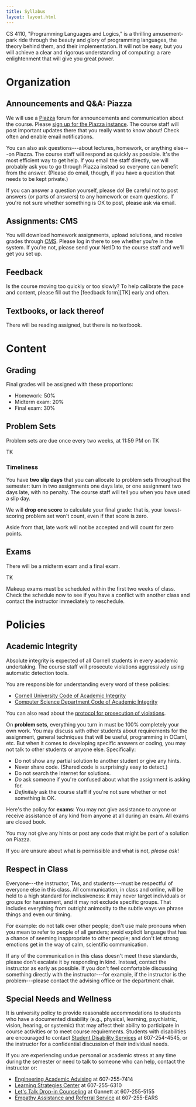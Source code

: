 ```yaml
---
title: Syllabus
layout: layout.html
---
```

CS 4110, "Programming Languages and Logics," is a thrilling amusement-park ride through the beauty and glory of programming languages, the theory behind them, and their implementation. It will not be easy, but you will achieve a clear and rigorous understanding of computing: a rare enlightenment that will give you great power.

# Organization

## Announcements and Q&A: Piazza

We will use a [Piazza][] forum for announcements and communication about the course. Please [sign up for the Piazza instance][piazza]. The course staff will post important updates there that you really want to know about! Check often and enable email notifications.

[piazza]: http://piazza.com/cornell/fall2016/cs4110

You can also ask questions---about lectures, homework, or anything else---on Piazza. The course staff will respond as quickly as possible. It's the most efficient way to get help. If you email the staff directly, we will probably ask you to go through Piazza instead so everyone can benefit from the answer. (Please do email, though, if you have a question that needs to be kept private.)

If you can answer a question yourself, please do! Be careful not to post answers (or parts of answers) to any homework or exam questions. If you're not sure whether something is OK to post, please ask via email.

## Assignments: CMS

You will download homework assignments, upload solutions, and receive grades through [CMS][]. Please log in there to see whether you're in the system. If you're not, please send your NetID to the course staff and we'll get you set up.

[cms]: https://cms-b.csuglab.cornell.edu/

## Feedback

Is the course moving too quickly or too slowly? To help calibrate the pace and content, please fill out the [feedback form][TK] early and often.

## Textbooks, or lack thereof

There will be reading assigned, but there is no textbook.

# Content

## Grading

Final grades will be assigned with these proportions:

* Homework: 50%
* Midterm exam: 20%
* Final exam: 30%

## Problem Sets

Problem sets are due once every two weeks, at 11:59 PM on TK

TK

### Timeliness

You have **two slip days** that you can allocate to problem sets throughout the semester: turn in two assignments one days late, or one assignment two days late, with no penalty. The course staff will tell you when you have used a slip day.

We will **drop one score** to calculate your final grade: that is, your lowest-scoring problem set won't count, even if that score is zero.

Aside from that, late work will not be accepted and will count for zero points.

## Exams

There will be a midterm exam and a final exam.

TK

Makeup exams must be scheduled within the first two weeks of class. Check the schedule now to see if you have a conflict with another class and contact the instructor immediately to reschedule.

# Policies

## Academic Integrity

Absolute integrity is expected of all Cornell students in every academic undertaking. The course staff will prosecute violations aggressively using automatic detection tools.

You are responsible for understanding every word of these policies:

- <a href="http://cuinfo.cornell.edu/Academic/AIC.html">Cornell University Code of Academic Integrity</a>
- <a href="http://www.cs.cornell.edu/ugrad/CSMajor/index.htm#ai">Computer Science Department Code of Academic Integrity</a>

You can also read about the [protocol for prosecution of violations][aiproceedings].

[aiproceedings]: http://www.theuniversityfaculty.cornell.edu/AcadInteg/index.html

On **problem sets**, everything you turn in must be 100% completely your own work. You may discuss with other students about requirements for the assignment, general techniques that will be useful, programming in OCaml, etc. But when it comes to developing specific answers or coding, you may not talk to other students or anyone else. Specifically:

* Do not show any partial solution to another student or give any hints.
* Never share code. (Shared code is surprisingly easy to detect.)
* Do not search the Internet for solutions.
* *Do* ask someone if you're confused about what the assignment is asking for.
* *Definitely* ask the course staff if you're not sure whether or not something is OK.

Here's the policy for **exams**: You may not give assistance to anyone or receive assistance of any kind from anyone at all during an exam. All exams are closed book.

You may not give any hints or post any code that might be part of a solution on Piazza.

If you are unsure about what is permissible and what is not, *please ask*!

## Respect in Class

Everyone---the instructor, TAs, and students---must be respectful of everyone else in this class. All communication, in class and online, will be held to a high standard for inclusiveness: it may never target individuals or groups for harassment, and it may not exclude specific groups. That includes everything from outright animosity to the subtle ways we phrase things and even our timing.

For example: do not talk over other people; don't use male pronouns when you mean to refer to people of all genders; avoid explicit language that has a chance of seeming inappropriate to other people; and don't let strong emotions get in the way of calm, scientific communication.

If any of the communication in this class doesn't meet these standards, please don't escalate it by responding in kind. Instead, contact the instructor as early as possible. If you don't feel comfortable discussing something directly with the instructor---for example, if the instructor is the problem---please contact the advising office or the department chair.

## Special Needs and Wellness

It is university policy to provide reasonable accommodations to students who have a documented disability (e.g., physical, learning, psychiatric, vision, hearing, or systemic) that may affect their
ability to participate in course activities or to meet course requirements. Students with disabilities are encouraged to contact <a
href="http://sds.cornell.edu">Student Disability Services</a> at
607-254-4545, or the instructor for a confidential discussion of their
individual needs.

If you are experiencing undue personal or academic stress at any time during the semester or need to talk to someone who can help, contact the instructor or:

- <a href="http://www.engineering.cornell.edu/student-services/academic-advising">Engineering Academic Advising</a> at 607-255-7414
- <a href="http://lsc.sas.cornell.edu">Learning Strategies Center</a> at 607-255-6310
- <a href="http://www.gannett.cornell.edu/LetsTalk">Let's Talk Drop-in Counseling</a> at Gannett at 607-255-5155
- <a href="http://ears.dos.cornell.edu">Empathy Assistance and Referral Service</a> at 607-255-EARS
